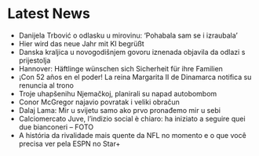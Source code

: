 # Latest News
-  Danijela Trbović o odlasku u mirovinu: ‘Pohabala sam se i izraubala’
-  Hier wird das neue Jahr mit KI begrüßt
-  Danska kraljica u novogodišnjem govoru iznenada objavila da odlazi s prijestolja
-  Hannover: Häftlinge wünschen sich Sicherheit für ihre Familien
-  ¡Con 52 años en el poder! La reina Margarita II de Dinamarca notifica su renuncia al trono
-  Troje uhapšenihu Njemačkoj, planirali su napad autobombom
-  Conor McGregor najavio povratak i veliki obračun
-  Dalaj Lama: Mir u svijetu samo ako prvo pronađemo mir u sebi
-  Calciomercato Juve, l’indizio social è chiaro: ha iniziato a seguire quei due bianconeri – FOTO
-  A história da rivalidade mais quente da NFL no momento e o que você precisa ver pela ESPN no Star+

